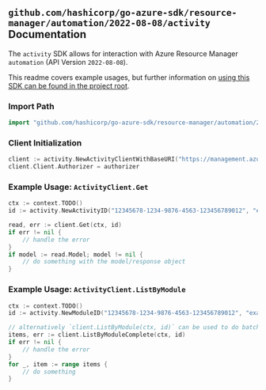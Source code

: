 
## `github.com/hashicorp/go-azure-sdk/resource-manager/automation/2022-08-08/activity` Documentation

The `activity` SDK allows for interaction with Azure Resource Manager `automation` (API Version `2022-08-08`).

This readme covers example usages, but further information on [using this SDK can be found in the project root](https://github.com/hashicorp/go-azure-sdk/tree/main/docs).

### Import Path

```go
import "github.com/hashicorp/go-azure-sdk/resource-manager/automation/2022-08-08/activity"
```


### Client Initialization

```go
client := activity.NewActivityClientWithBaseURI("https://management.azure.com")
client.Client.Authorizer = authorizer
```


### Example Usage: `ActivityClient.Get`

```go
ctx := context.TODO()
id := activity.NewActivityID("12345678-1234-9876-4563-123456789012", "example-resource-group", "automationAccountName", "moduleName", "activityName")

read, err := client.Get(ctx, id)
if err != nil {
	// handle the error
}
if model := read.Model; model != nil {
	// do something with the model/response object
}
```


### Example Usage: `ActivityClient.ListByModule`

```go
ctx := context.TODO()
id := activity.NewModuleID("12345678-1234-9876-4563-123456789012", "example-resource-group", "automationAccountName", "moduleName")

// alternatively `client.ListByModule(ctx, id)` can be used to do batched pagination
items, err := client.ListByModuleComplete(ctx, id)
if err != nil {
	// handle the error
}
for _, item := range items {
	// do something
}
```
